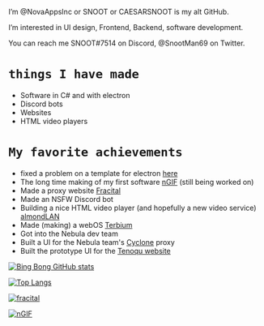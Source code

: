 I’m @NovaAppsInc or SNOOT or CAESARSNOOT is my alt GitHub.

I’m interested in UI design, Frontend, Backend, software development.

You can reach me SNOOT#7514 on Discord, @SnootMan69 on Twitter.

# `things I have made`
- Software in C# and with electron
- Discord bots
- Websites
- HTML video players

# `My favorite achievements`
- fixed a problem on a template for electron [here](https://github.com/NovaAppsInc/electron-seamless-titlebar-tutorial)
- The long time making of my first software [nGIF](https://github.com/NovaAppsInc/nGIF) (still being worked on)
- Made a proxy website [Fracital](https://github.com/NovaAppsInc/fracital-proxy)
- Made an NSFW Discord bot
- Building a nice HTML video player (and hopefully a new video service) [almondLAN](https://almondlan.ga)
- Made (making) a webOS [Terbium](https://terbium.ga)
- Got into the Nebula dev team
- Built a UI for the Nebula team's [Cyclone](https://ant-network.net/) proxy
- Built the prototype UI for the [Tenoqu website](https://snootman.ga/tenoqu)

[![Bing Bong GitHub stats](https://github-readme-stats.vercel.app/api?username=NovaAppsInc&show_icons=true&theme=apprentice&layout=compact)](https://github.com/NovaAppsInc)

[![Top Langs](https://github-readme-stats.vercel.app/api/top-langs/?username=NovaAppsInc&layout=compact&show_icons=true&theme=apprentice)](https://github.com/NovaAppsInc)

[![fracital](https://github-readme-stats.vercel.app/api/pin/?username=NovaAppsInc&layout=compact&show_icons=true&theme=apprentice&repo=fracital-proxy)](https://github.com/NovaAppsInc/fracital-proxy)

[![nGIF](https://github-readme-stats.vercel.app/api/pin/?username=NovaAppsInc&layout=compact&show_icons=true&theme=apprentice&repo=nGIF)](https://github.com/NovaAppsInc/nGIF)
